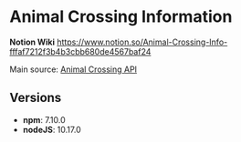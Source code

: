 # Animal Crossing Information

**Notion Wiki**
https://www.notion.so/Animal-Crossing-Info-fffaf7212f3b4b3cbb680de4567baf24

Main source: [Animal Crossing API](http://acnhapi.com)

## Versions
- **npm**: 7.10.0
- **nodeJS**: 10.17.0

